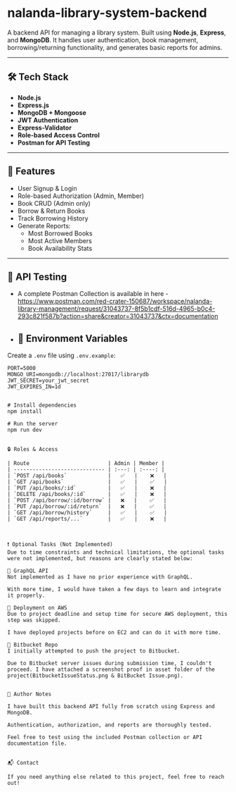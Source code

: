 ﻿# nalanda-library-system-backend

A backend API for managing a library system. Built using **Node.js**, **Express**, and **MongoDB**. It handles user authentication, book management, borrowing/returning functionality, and generates basic reports for admins.

---

## 🛠 Tech Stack

- **Node.js**
- **Express.js**
- **MongoDB + Mongoose**
- **JWT Authentication**
- **Express-Validator**
- **Role-based Access Control**
- **Postman for API Testing**

---

## 🚀 Features

- User Signup & Login
- Role-based Authorization (Admin, Member)
- Book CRUD (Admin only)
- Borrow & Return Books
- Track Borrowing History
- Generate Reports:
  - Most Borrowed Books
  - Most Active Members
  - Book Availability Stats

---
## 🧪 API Testing

- A complete Postman Collection is available in here - https://www.postman.com/red-crater-150687/workspace/nalanda-library-management/request/31043737-8f5b1cdf-516d-4965-b0c4-293c821f587b?action=share&creator=31043737&ctx=documentation

- ## 🔧 Environment Variables

Create a `.env` file using `.env.example`:

```env
PORT=5000
MONGO_URI=mongodb://localhost:27017/librarydb
JWT_SECRET=your_jwt_secret
JWT_EXPIRES_IN=1d


# Install dependencies
npm install

# Run the server
npm run dev


🔒 Roles & Access

| Route                         | Admin | Member |
| ----------------------------- | :---: | :----: |
| `POST /api/books`             |   ✅   |    ❌   |
| `GET /api/books`              |   ✅   |    ✅   |
| `PUT /api/books/:id`          |   ✅   |    ❌   |
| `DELETE /api/books/:id`       |   ✅   |    ❌   |
| `POST /api/borrow/:id/borrow` |   ❌   |    ✅   |
| `PUT /api/borrow/:id/return`  |   ❌   |    ✅   |
| `GET /api/borrow/history`     |   ✅   |    ✅   |
| `GET /api/reports/...`        |   ✅   |    ❌   |



❗ Optional Tasks (Not Implemented)
Due to time constraints and technical limitations, the optional tasks were not implemented, but reasons are clearly stated below:

📌 GraphQL API
Not implemented as I have no prior experience with GraphQL.

With more time, I would have taken a few days to learn and integrate it properly.

📌 Deployment on AWS
Due to project deadline and setup time for secure AWS deployment, this step was skipped.

I have deployed projects before on EC2 and can do it with more time.

📌 Bitbucket Repo
I initially attempted to push the project to Bitbucket.

Due to Bitbucket server issues during submission time, I couldn't proceed. I have attached a screenshot proof in asset folder of the project(BitbucketIssueStatus.png & BitBucket Issue.png).


🧠 Author Notes

I have built this backend API fully from scratch using Express and MongoDB.

Authentication, authorization, and reports are thoroughly tested.

Feel free to test using the included Postman collection or API documentation file.


📬 Contact

If you need anything else related to this project, feel free to reach out!
